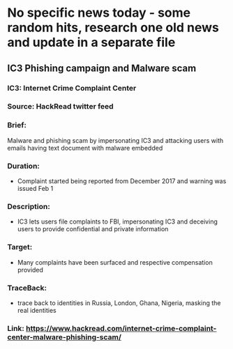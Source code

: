 # No specific news today - some random hits, research one old news and update in a separate file

## IC3 Phishing campaign and Malware scam 

### IC3: Internet Crime Complaint Center

### Source: HackRead twitter feed

### Brief:
Malware and phishing scam by impersonating IC3 and attacking users with emails having text document with malware embedded

### Duration:
- Complaint started being reported from December 2017 and warning was issued Feb 1

### Description:
- IC3 lets users file complaints to FBI, impersonating IC3 and deceiving users to provide confidential and private information

### Target:
- Many complaints have been surfaced and respective compensation provided

### TraceBack:
- trace back to identities in Russia, London, Ghana, Nigeria, masking the real identities 

### Link: https://www.hackread.com/internet-crime-complaint-center-malware-phishing-scam/
